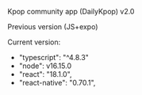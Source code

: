 Kpop community app (DailyKpop) v2.0

Previous version (JS+expo) 

Current version:
- "typescript": "^4.8.3"
- "node": v16.15.0
- "react": "18.1.0",
- "react-native": "0.70.1",
